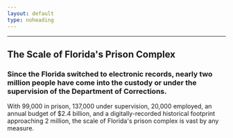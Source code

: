 ```yaml
---
layout: default
type: noheading
---
```


   <hr class="section-heading-spacer">
   <div class="clearfix"></div>

<h2 id="scale" class="offset">The Scale of Florida's Prison Complex</h2>

### Since the Florida switched to electronic records, nearly two million people have come into the custody or under the supervision of the Department of Corrections.

With 99,000 in prison, 137,000 under supervision, 20,000 employed, an annual budget of $2.4 billion, and a digitally-recorded historical footprint approaching 2 million, the scale of Florida's prison complex is vast by any measure.


